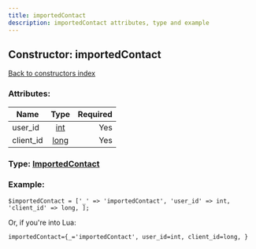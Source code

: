 ```yaml
---
title: importedContact
description: importedContact attributes, type and example
---
```

## Constructor: importedContact  
[Back to constructors index](index.md)



### Attributes:

| Name     |    Type       | Required |
|----------|:-------------:|---------:|
|user\_id|[int](../types/int.md) | Yes|
|client\_id|[long](../types/long.md) | Yes|



### Type: [ImportedContact](../types/ImportedContact.md)


### Example:

```
$importedContact = ['_' => 'importedContact', 'user_id' => int, 'client_id' => long, ];
```  

Or, if you're into Lua:  


```
importedContact={_='importedContact', user_id=int, client_id=long, }

```


